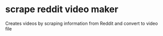 # scrape reddit video maker 
 Creates videos by scraping information from Reddit and convert to video file
